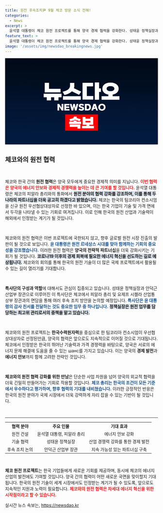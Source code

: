 ```yaml
---
title: 원전 후속조치尹 9월 체코 방문 소식 전해!
categories:
  - News
excerpt: >
  윤석열 대통령이 체코 원전 프로젝트를 통해 양국 경제 협력을 강화한다. 성태윤 정책실장과 안덕근 장관이 체코를 방문해 전략적 파트너십을 다지며, 세계 시장 진출을 모색한다. 클릭해서 더 알아보세요!
feature_text: >
  윤석열 대통령이 체코 원전 프로젝트를 통해 양국 경제 협력을 강화한다. 성태윤 정책실장과 안덕근 장관이 체코를 방문해 전략적 파트너십을 다지며, 세계 시장 진출을 모색한다. 클릭해서 더 알아보세요!
image: '/assets/img/newsdao_breakingnews.jpg'
---
```


<p><img src="/assets/img/newsdao_breakingnews.jpg" alt="ranknews 속보" /></p>

<h2 data-ke-size="size26">체코와의 원전 협력</h2>

<p data-ke-size="size16">&nbsp;</p>

<p>체코와 한국 간의 <b>원전 협력</b>은 양국 모두에게 중요한 경제적 의미를 지닙니다. <b><span style="color: #ee2323;">이번 협력은 양국의 에너지 안보와 경제적 경쟁력을 높이는 데 큰 기여를 할 것입니다.</span></b> 윤석열 대통령은 체코의 피알라 총리와의 통화에서 <b><span style="background-color: #21538527;">원전 분야의 협력 강화를 강조하며, 이를 통해 두 나라의 파트너십을 더욱 공고히 하겠다고 밝혔습니다.</span></b> 체코는 한국의 팀코리아 컨소시엄을 신규 원전 우선협상대상자로 선정한 바 있으며, 이는 한국 기업이 기술 및 가격 면에서 두각을 나타낼 수 있는 기회로 여겨집니다. 이로 인해 한국의 원전 산업과 기술력이 해외에서 인정받는 계기가 될 것입니다.</p>

<p data-ke-size="size16">&nbsp;</p>

<p>체코와의 원전 협력은 이번 프로젝트에 국한되지 않고, 향후 글로벌 원전 시장 진출의 발판이 될 것으로 보입니다. <b><span style="color: #1a5490;">윤 대통령은 원전 르네상스 시대를 맞아 함께하는 기회의 중요성을 강조했습니다.</span></b> 이러한 원전 협력은 <b>양국의 전략적 파트너십</b>을 더욱 강화시키는 기회가 될 것입니다. <b><span style="background-color: #21538527;">코로나19 이후의 경제 회복에 필요한 에너지 혁신을 선도하는 길로 예상됩니다.</span></b> 체코와의 회의를 통해 한국의 원전 기술이 더 많은 국제 프로젝트에서 활용될 수 있는 길이 열리기를 기대합니다. </p>

<p data-ke-size="size16">&nbsp;</p>

<p><b>특사단의 구성과 역할</b>에 대해서도 관심이 집중되고 있습니다. 성태윤 정책실장과 안덕근 산업부 장관으로 이루어진 이 특사단은 체코에서 피알라 총리 및 요제프 시켈라 산업통상부 장관과의 면담을 통해 여러 후속 조치 방안을 논의할 예정입니다. <b><span style="color: #1a5490;">특사단은 윤 대통령의 감사 친서를 전달하는 것도 중요한 임무 중 하나입니다.</span></b> <b><span style="background-color: #21538527;">정책실장은 원전 업무를 담당하는 최고위 관리로서의 중책을 맡고 있습니다.</span></b> </p>

<p data-ke-size="size16">&nbsp;</p>

<p>체코와의 원전 프로젝트는 <b>한국수력원자력</b>을 중심으로 한 팀코리아 컨소시엄이 우선협상대상자로 선정된만큼, 양국의 협력은 앞으로도 지속적으로 이어질 것으로 기대됩니다. 체코에서 인정받은 한국의 뛰어난 기술력과 가격 경쟁력을 바탕으로, 양국은 서로의 에너지 문제 해결에 도움을 줄 수 있는 шанс를 가지고 있습니다. 이는 양국의 <b>경제 발전</b>과 <b>에너지 안보</b>까지 함께 고려한 전략인 것입니다. </p>

<p data-ke-size="size16">&nbsp;</p>

<p><b>체코와의 원전 협력 강화를 위한 만남</b>은 단순한 사업 차원을 넘어 양국의 외교적 협력을 더욱 긴밀히 만들어가는 기회로 작용할 것입니다. <b><span style="color: #1a5490;">체코 총리는 한국의 조건이 모든 기준에서 우수하다고 평가하며, 향후 협력의 기대를 내비쳤습니다.</span></b> 이러한 긍정적인 반응은 한국의 원전 분야가 국제 시장에서 더욱 강력하게 자리 잡을 수 있는 기반이 될 것입니다. </p>

<p data-ke-size="size16">&nbsp;</p>

<hr>

<table style="width: 100%; border-collapse: collapse;">
    <tr>
        <td style="text-align: center; height: 17px;"><b>협력 분야</b></td>
        <td style="text-align: center; height: 17px;"><b>주요 인물</b></td>
        <td style="text-align: center; height: 17px;"><b>기대 효과</b></td>
    </tr>
    <tr>
        <td style="text-align: center; height: 17px;">원전 건설</td>
        <td style="text-align: center; height: 17px;">윤석열 대통령, 피알라 총리</td>
        <td style="text-align: center; height: 17px;">에너지 안보 강화</td>
    </tr>
    <tr>
        <td style="text-align: center; height: 17px;">기술 협력</td>
        <td style="text-align: center; height: 17px;">성태윤 정책실장</td>
        <td style="text-align: center; height: 17px;">산업 경쟁력 강화를 통한 경제 발전</td>
    </tr>
    <tr>
        <td style="text-align: center; height: 17px;">후속 조치 논의</td>
        <td style="text-align: center; height: 17px;">안덕근 산업부 장관</td>
        <td style="text-align: center; height: 17px;">지속 가능성 있는 파트너십 구축</td>
    </tr>
</table>

<p data-ke-size="size16">&nbsp;</p>

<p><b>체코 원전 프로젝트</b>는 한국 기업들에게 새로운 기회를 제공하며, 동시에 체코의 에너지 산업의 발전에도 기여할 것입니다. 양국 간의 협력이 어떤 새로운 국면을 맞이할지 기대됩니다. 한국의 원전 기술이 세계 시장에서도 인정받는 계기가 될 수 있도록, 앞으로도 지속적인 지원과 노력이 필요합니다. <b><span style="color: #ee2323;">체코와의 원전 협력은 차세대 에너지 혁신을 위한 시작점이라고 할 수 있습니다.</span></b></p>
실시간 뉴스 속보는, <a href="https://newsdao.kr" rel="dofollow">https://newsdao.kr</a>


